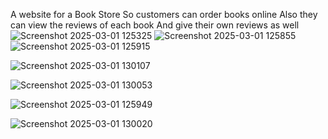 A website for a Book Store So customers can order books online 
Also they can view the reviews of each book
And give their own reviews as well
![Screenshot 2025-03-01 125325](https://github.com/user-attachments/assets/aa362384-e876-49f2-8137-8d000579549d)
![Screenshot 2025-03-01 125855](https://github.com/user-attachments/assets/6efd519a-cba3-4e54-a440-2a3a986de635)
![Screenshot 2025-03-01 125915](https://github.com/user-attachments/assets/bcb5a5e6-f609-468a-86de-e6846639f35d)

![Screenshot 2025-03-01 130107](https://github.com/user-attachments/assets/b2c4cb30-5f2e-4ee8-97a1-6605762ae8d9)

![Screenshot 2025-03-01 130053](https://github.com/user-attachments/assets/09429d97-dca8-4918-b9fb-4d3d87c179d1)

![Screenshot 2025-03-01 125949](https://github.com/user-attachments/assets/9992acfe-947e-4107-be64-698311585b76)

![Screenshot 2025-03-01 130020](https://github.com/user-attachments/assets/e81037e6-cfe9-4c2f-ae41-fa7edaf3d2d0)

